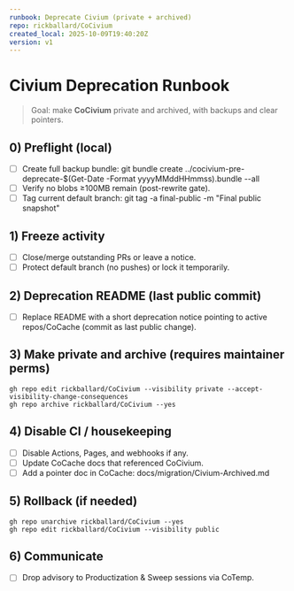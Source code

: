 ```yaml
---
runbook: Deprecate Civium (private + archived)
repo: rickballard/CoCivium
created_local: 2025-10-09T19:40:20Z
version: v1
---
```


# Civium Deprecation Runbook

> Goal: make **CoCivium** private and archived, with backups and clear pointers.

## 0) Preflight (local)
- [ ] Create full backup bundle:
      git bundle create ../cocivium-pre-deprecate-$(Get-Date -Format yyyyMMddHHmmss).bundle --all
- [ ] Verify no blobs ≥100MB remain (post-rewrite gate).
- [ ] Tag current default branch:
      git tag -a final-public -m "Final public snapshot"

## 1) Freeze activity
- [ ] Close/merge outstanding PRs or leave a notice.
- [ ] Protect default branch (no pushes) or lock it temporarily.

## 2) Deprecation README (last public commit)
- [ ] Replace README with a short deprecation notice pointing to active repos/CoCache (commit as last public change).

## 3) Make private and archive (requires maintainer perms)
    gh repo edit rickballard/CoCivium --visibility private --accept-visibility-change-consequences
    gh repo archive rickballard/CoCivium --yes

## 4) Disable CI / housekeeping
- [ ] Disable Actions, Pages, and webhooks if any.
- [ ] Update CoCache docs that referenced CoCivium.
- [ ] Add a pointer doc in CoCache: docs/migration/Civium-Archived.md

## 5) Rollback (if needed)
    gh repo unarchive rickballard/CoCivium --yes
    gh repo edit rickballard/CoCivium --visibility public

## 6) Communicate
- [ ] Drop advisory to Productization & Sweep sessions via CoTemp.
